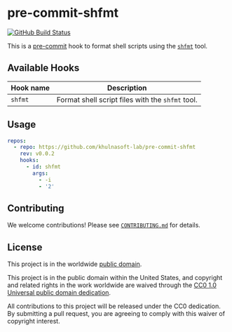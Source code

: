 # pre-commit-shfmt #

[![GitHub Build Status](https://github.com/khulnasoft-lab/pre-commit-shfmt/workflows/build/badge.svg)](https://github.com/khulnasoft-lab/pre-commit-shfmt/actions)

This is a [pre-commit](https://pre-commit.com) hook to format shell scripts
using the [`shfmt`](https://github.com/mvdan/sh#shfmt) tool.

## Available Hooks ##

| Hook name | Description                                      |
| --------- | ------------------------------------------------ |
| `shfmt`   | Format shell script files with the `shfmt` tool. |

## Usage ##

```yaml
repos:
  - repo: https://github.com/khulnasoft-lab/pre-commit-shfmt
    rev: v0.0.2
    hooks:
      - id: shfmt
        args:
          - -i
          - '2'
```

## Contributing ##

We welcome contributions!  Please see [`CONTRIBUTING.md`](CONTRIBUTING.md) for
details.

## License ##

This project is in the worldwide [public domain](LICENSE).

This project is in the public domain within the United States, and
copyright and related rights in the work worldwide are waived through
the [CC0 1.0 Universal public domain
dedication](https://creativecommons.org/publicdomain/zero/1.0/).

All contributions to this project will be released under the CC0
dedication. By submitting a pull request, you are agreeing to comply
with this waiver of copyright interest.
